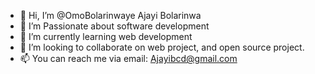 - 👋 Hi, I’m @OmoBolarinwaye Ajayi Bolarinwa
- 👀 I’m Passionate about software development
- 🌱 I’m currently learning web development
- 💞️ I’m looking to collaborate on web project, and open source project.
- 📫 You can reach me via email: Ajayibcd@gmail.com

<!---
OmoBolarinwaye/OmoBolarinwaye is a ✨ special ✨ repository because its `README.md` (this file) appears on your GitHub profile.
You can click the Preview link to take a look at your changes.
--->
